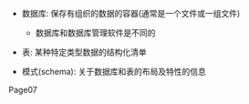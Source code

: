 + 数据库: 保存有组织的数据的容器(通常是一个文件或一组文件)
    + 数据库和数据库管理软件是不同的

+ 表: 某种特定类型数据的结构化清单

+ 模式(schema): 关于数据库和表的布局及特性的信息

Page07


